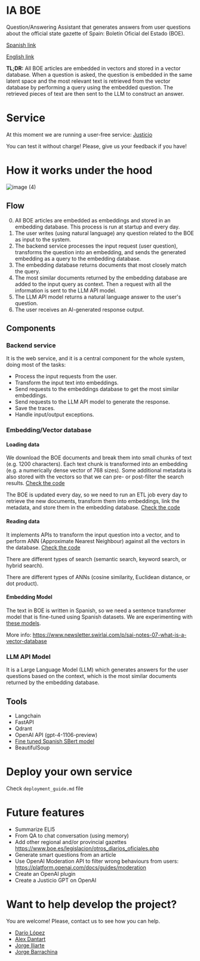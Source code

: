 # IA BOE

Question/Answering Assistant that generates answers from user questions about the official state gazette of Spain: 
Boletín Oficial del Estado (BOE).

[Spanish link](https://www.boe.es)

[English link](https://www.boe.es/index.php?lang=en)

**TL;DR:** All BOE articles are embedded in vectors and stored in a vector database. When a question is asked, the question 
is embedded in the same latent space and the most relevant text is retrieved from the vector database by performing a 
query using the embedded question. The retrieved pieces of text are then sent to the LLM to construct an answer.

# Service

At this moment we are running a user-free service: [Justicio](https://justicio.es/)

You can test it without charge! Please, give us your feedback if you have!

# How it works under the hood

![image (4)](https://github.com/bukosabino/ia-boe/assets/4375209/bb2ad4ce-f90a-40bf-a77f-bc1443b9896e)

## Flow

0. All BOE articles are embedded as embeddings and stored in an embedding database. This process is run at startup and every day.
1. The user writes (using natural language) any question related to the BOE as input to the system.
2. The backend service processes the input request (user question), transforms the question into an embedding, and sends the generated embedding as a query to the embedding database.
3. The embedding database returns documents that most closely match the query.
4. The most similar documents returned by the embedding database are added to the input query as context. Then a request with all the information is sent to the LLM API model.
5. The LLM API model returns a natural language answer to the user's question.
6. The user receives an AI-generated response output.

## Components

### Backend service

It is the web service, and it is a central component for the whole system, doing most of the tasks:

* Process the input requests from the user.
* Transform the input text into embeddings.
* Send requests to the embeddings database to get the most similar embeddings.
* Send requests to the LLM API model to generate the response.
* Save the traces.
* Handle input/output exceptions.

### Embedding/Vector database

#### Loading data

We download the BOE documents and break them into small chunks of text (e.g. 1200 characters). Each text chunk is transformed into an embedding (e.g. a numerically dense vector of 768 sizes). Some additional metadata is also stored with the vectors so that we can pre- or post-filter the search results. [Check the code](https://github.com/bukosabino/ia-boe/blob/main/src/etls/boe/load.py)

The BOE is updated every day, so we need to run an ETL job every day to retrieve the new documents, transform them into embeddings, link the metadata, and store them in the embedding database. [Check the code](https://github.com/bukosabino/ia-boe/blob/main/src/etls/boe/load.py)

#### Reading data

It implements APIs to transform the input question into a vector, and to perform ANN (Approximate Nearest Neighbour) against all the vectors in the database. [Check the code](https://github.com/bukosabino/ia-boe/blob/main/src/service/main.py)

There are different types of search (semantic search, keyword search, or hybrid search).

There are different types of ANNs (cosine similarity, Euclidean distance, or dot product).

#### Embedding Model

The text in BOE is written in Spanish, so we need a sentence transformer model that is fine-tuned using Spanish 
datasets. We are experimenting with [these models](https://github.com/bukosabino/sbert-spanish).
  
More info: https://www.newsletter.swirlai.com/p/sai-notes-07-what-is-a-vector-database

### LLM API Model

It is a Large Language Model (LLM) which generates answers for the user questions based on the context, which is
the most similar documents returned by the embedding database.

## Tools

- Langchain
- FastAPI
- Qdrant
- OpenAI API (gpt-4-1106-preview)
- [Fine tuned Spanish SBert model](https://github.com/bukosabino/sbert-spanish)
- BeautifulSoup

# Deploy your own service

Check `deployment_guide.md` file

# Future features

* Summarize ELI5
* From QA to chat conversation (using memory)
* Add other regional and/or provincial gazettes https://www.boe.es/legislacion/otros_diarios_oficiales.php
* Generate smart questions from an article
* Use OpenAI Moderation API to filter wrong behaviours from users: https://platform.openai.com/docs/guides/moderation
* Create an OpenAI plugin
* Create a Justicio GPT on OpenAI

# Want to help develop the project?

You are welcome! Please, contact us to see how you can help.

* [Darío López](https://www.linkedin.com/in/dar%C3%ADo-l%C3%B3pez-padial-45269150/) 
* [Alex Dantart](https://www.linkedin.com/in/dantart/)
* [Jorge Iliarte](https://www.linkedin.com/in/jorge-iliarte-llop/)
* [Jorge Barrachina](https://www.linkedin.com/in/jorgebarrachina/)